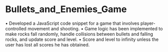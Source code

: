 # Bullets_and_Enemies_Game
• Developed a JavaScript code snippet for a game that involves player-controlled movement and shooting.
• Game logic has been implemented to make rocks fall randomly, handle collisions between bullets and
falling rocks, and update score and level.
• Score and level to infinity unless the user has lost all scores he has obtained.
